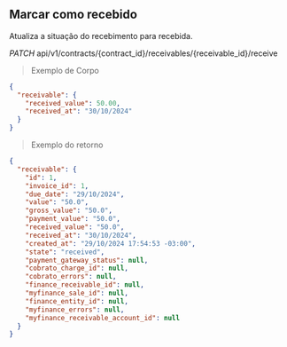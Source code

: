## Marcar como recebido

Atualiza a situação do recebimento para recebida.

<div class="api-endpoint">
  <div class="endpoint-data">
    <i class="label label-get">PATCH</i>
     api/v1/contracts/{contract_id}/receivables/{receivable_id}/receive
  </div>
</div>

> Exemplo de Corpo

```json
{
  "receivable": {
    "received_value": 50.00,
    "received_at": "30/10/2024"
  }
}
```

> Exemplo do retorno

```json
{
  "receivable": {
    "id": 1,
    "invoice_id": 1,
    "due_date": "29/10/2024",
    "value": "50.0",
    "gross_value": "50.0",
    "payment_value": "50.0",
    "received_value": "50.0",
    "received_at": "30/10/2024",
    "created_at": "29/10/2024 17:54:53 -03:00",
    "state": "received",
    "payment_gateway_status": null,
    "cobrato_charge_id": null,
    "cobrato_errors": null,
    "finance_receivable_id": null,
    "myfinance_sale_id": null,
    "finance_entity_id": null,
    "myfinance_errors": null,
    "myfinance_receivable_account_id": null
  }
}
```
